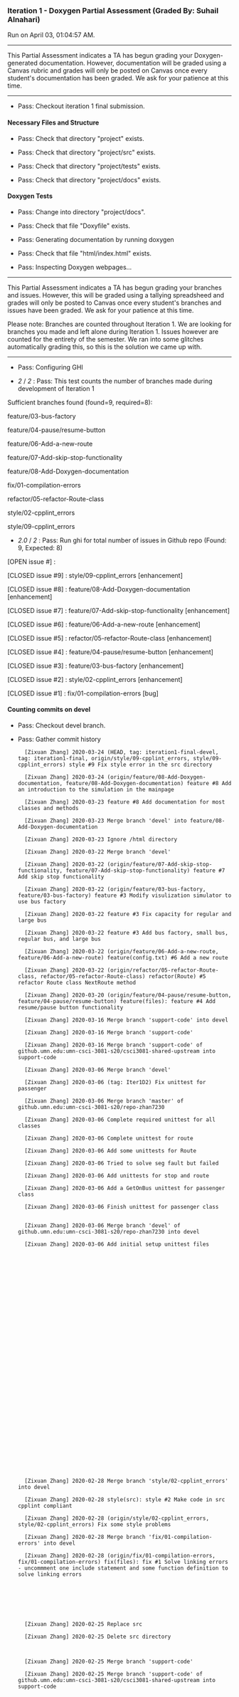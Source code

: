 ### Iteration 1 - Doxygen Partial Assessment (Graded By: Suhail Alnahari)

Run on April 03, 01:04:57 AM.

<hr>

This Partial Assessment indicates a TA has begun grading your Doxygen-generated documentation. However, documentation will be graded using a Canvas rubric and grades will only be posted on Canvas once every student's documentation has been graded. We ask for your patience at this time.

<hr>

+ Pass: Checkout iteration 1 final submission.




#### Necessary Files and Structure

+ Pass: Check that directory "project" exists.

+ Pass: Check that directory "project/src" exists.

+ Pass: Check that directory "project/tests" exists.

+ Pass: Check that directory "project/docs" exists.


#### Doxygen Tests

+ Pass: Change into directory "project/docs".

+ Pass: Check that file "Doxyfile" exists.

+ Pass: Generating documentation by running doxygen

+ Pass: Check that file "html/index.html" exists.

+ Pass: Inspecting Doxygen webpages...



<hr>

This Partial Assessment indicates a TA has begun grading your branches and issues. However, this will be graded using a tallying spreadsheed and grades will only be posted to Canvas once every student's branches and issues have been graded. We ask for your patience at this time.

  Please note: Branches are counted throughout Iteration 1. We are looking for branches you made and left alone during Iteration 1. Issues however are counted for the entirety of the semester. We ran into some glitches automatically grading this, so this is the solution we came up with.

<hr>

+ Pass: Configuring GHI

+  _2_ / _2_ : Pass: This test counts the number of branches made during development of Iteration 1

Sufficient branches found (found=9, required=8):

feature/03-bus-factory

feature/04-pause/resume-button

feature/06-Add-a-new-route

feature/07-Add-skip-stop-functionality

feature/08-Add-Doxygen-documentation

fix/01-compilation-errors

refactor/05-refactor-Route-class

style/02-cpplint_errors

style/09-cpplint_errors

+  _2.0_ / _2_ : Pass: Run ghi for total number of issues in Github repo (Found: 9, Expected: 8) 

 [OPEN issue #] : 

[CLOSED issue #9] :  style/09-cpplint_errors  [enhancement]

[CLOSED issue #8] :  feature/08-Add-Doxygen-documentation [enhancement]

[CLOSED issue #7] :  feature/07-Add-skip-stop-functionality [enhancement]

[CLOSED issue #6] :  feature/06-Add-a-new-route [enhancement]

[CLOSED issue #5] :  refactor/05-refactor-Route-class [enhancement]

[CLOSED issue #4] :  feature/04-pause/resume-button [enhancement]

[CLOSED issue #3] :  feature/03-bus-factory [enhancement]

[CLOSED issue #2] :  style/02-cpplint_errors [enhancement]

[CLOSED issue #1] :  fix/01-compilation-errors [bug]

 




#### Counting commits on devel

+ Pass: Checkout devel branch.



+ Pass: Gather commit history

		[Zixuan Zhang] 2020-03-24 (HEAD, tag: iteration1-final-devel, tag: iteration1-final, origin/style/09-cpplint_errors, style/09-cpplint_errors) style #9 Fix style error in the src directory 

		[Zixuan Zhang] 2020-03-24 (origin/feature/08-Add-Doxygen-documentation, feature/08-Add-Doxygen-documentation) feature #8 Add an introduction to the simulation in the mainpage 

		[Zixuan Zhang] 2020-03-23 feature #8 Add documentation for most classes and methods 

		[Zixuan Zhang] 2020-03-23 Merge branch 'devel' into feature/08-Add-Doxygen-documentation 

		[Zixuan Zhang] 2020-03-23 Ignore /html directory 

		[Zixuan Zhang] 2020-03-22 Merge branch 'devel' 

		[Zixuan Zhang] 2020-03-22 (origin/feature/07-Add-skip-stop-functionality, feature/07-Add-skip-stop-functionality) feature #7 Add skip stop functionality 

		[Zixuan Zhang] 2020-03-22 (origin/feature/03-bus-factory, feature/03-bus-factory) feature #3 Modify visulization simulator to use bus factory 

		[Zixuan Zhang] 2020-03-22 feature #3 Fix capacity for regular and large bus 

		[Zixuan Zhang] 2020-03-22 feature #3 Add bus factory, small bus, regular bus, and large bus 

		[Zixuan Zhang] 2020-03-22 (origin/feature/06-Add-a-new-route, feature/06-Add-a-new-route) feature(config.txt) #6 Add a new route 

		[Zixuan Zhang] 2020-03-22 (origin/refactor/05-refactor-Route-class, refactor/05-refactor-Route-class) refactor(Route) #5 refactor Route class NextRoute method 

		[Zixuan Zhang] 2020-03-20 (origin/feature/04-pause/resume-button, feature/04-pause/resume-button) feature(files): feature #4 Add resume/pause button functionality 

		[Zixuan Zhang] 2020-03-16 Merge branch 'support-code' into devel 

		[Zixuan Zhang] 2020-03-16 Merge branch 'support-code' 

		[Zixuan Zhang] 2020-03-16 Merge branch 'support-code' of github.umn.edu:umn-csci-3081-s20/csci3081-shared-upstream into support-code 

		[Zixuan Zhang] 2020-03-06 Merge branch 'devel' 

		[Zixuan Zhang] 2020-03-06 (tag: Iter1D2) Fix unittest for passenger 

		[Zixuan Zhang] 2020-03-06 Merge branch 'master' of github.umn.edu:umn-csci-3081-s20/repo-zhan7230 

		[Zixuan Zhang] 2020-03-06 Complete required unittest for all classes 

		[Zixuan Zhang] 2020-03-06 Complete unittest for route 

		[Zixuan Zhang] 2020-03-06 Add some unittests for Route 

		[Zixuan Zhang] 2020-03-06 Tried to solve seg fault but failed 

		[Zixuan Zhang] 2020-03-06 Add unittests for stop and route 

		[Zixuan Zhang] 2020-03-06 Add a GetOnBus unittest for passenger class 

		[Zixuan Zhang] 2020-03-06 Finish unittest for passenger class 


		[Zixuan Zhang] 2020-03-06 Merge branch 'devel' of github.umn.edu:umn-csci-3081-s20/repo-zhan7230 into devel 

		[Zixuan Zhang] 2020-03-06 Add initial setup unittest files 





































		[Zixuan Zhang] 2020-02-28 Merge branch 'style/02-cpplint_errors' into devel 

		[Zixuan Zhang] 2020-02-28 style(src): style #2 Make code in src cpplint compliant 

		[Zixuan Zhang] 2020-02-28 (origin/style/02-cpplint_errors, style/02-cpplint_errors) Fix some style problems 

		[Zixuan Zhang] 2020-02-28 Merge branch 'fix/01-compilation-errors' into devel 

		[Zixuan Zhang] 2020-02-28 (origin/fix/01-compilation-errors, fix/01-compilation-errors) fix(files): fix #1 Solve linking errors - uncommment one include statement and some function definition to solve linking errors







		[Zixuan Zhang] 2020-02-25 Replace src 

		[Zixuan Zhang] 2020-02-25 Delete src directory 



		[Zixuan Zhang] 2020-02-25 Merge branch 'support-code' 

		[Zixuan Zhang] 2020-02-25 Merge branch 'support-code' of github.umn.edu:umn-csci-3081-s20/csci3081-shared-upstream into support-code 

















		[Zixuan Zhang] 2020-02-24 Merge branch 'master' of github.umn.edu:umn-csci-3081-s20/repo-zhan7230 

		[Zixuan Zhang] 2020-02-24 Add lab09 deliverables 

		[Zixuan Zhang] 2020-02-24 Merge branch 'support-code' 

		[Zixuan Zhang] 2020-02-24 Merge branch 'support-code' of github.umn.edu:umn-csci-3081-s20/csci3081-shared-upstream into support-code 

















+  _1_ / _1_ : Pass: Check git commit history
Sufficient commits (found=42,required=15)

